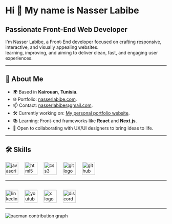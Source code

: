 <h1>Hi 👋 My name is Nasser Labibe</h1>
<h2>Passionate Front-End Web Developer</h2>
<p>I'm Nasser Labibe, a Front-End developer focused on crafting responsive, interactive, and visually appealing websites.<br>learning, improving, and aiming to deliver clean, fast, and engaging user experiences.</p>
<hr>
<h2>📄 About Me</h2>
<ul>
    <li>🌍 Based in <strong>Kairouan</strong>, <strong>Tunisia</strong>.</li>
    <li>🌐 Portfolio: <a href="https://nasserlabibe.netlify.app">nasserlabibe.com</a>.</li>
    <li>📫 Contact: <a href="mailto:nasserlabibe@gmail.com">nasserlabibe@gmail.com</a>.</li>
    <li>🛠️ Currently working on: <a href="https://nasserlabibe.netlify.app">My personal portfolio website</a>.</li>
    <li>📚 Learning: Front-end frameworks like <strong>React</strong> and <strong>Next.js</strong>.</li>
    <li>🤝 Open to collaborating with UX/UI designers to bring ideas to life.</li>
</ul>
<hr>
<h2>🛠 Skills</h2>
<div>
    <img src="https://img.icons8.com/?size=100&id=108784&format=png&color=000000" height="40" alt="javascript logo"  />
    <img width="12"/>
    <img src="https://img.icons8.com/?size=100&id=20909&format=png&color=000000" height="40" alt="html5 logo">
    <img width="12"/>
    <img src="https://img.icons8.com/?size=100&id=21278&format=png&color=000000" height="40" alt="css3 logo">
    <img width="12"/>
    <img src="https://img.icons8.com/?size=100&id=20906&format=png&color=000000" height="40" alt="git logo">
    <img width="12">
    <img src="https://img.icons8.com/?size=100&id=3tC9EQumUAuq&format=png&color=000000" height="40" alt="github logo">
</div>
<hr>
<h2></h2>
<div>
    <img src="https://img.icons8.com/?size=100&id=13930&format=png&color=000000" height="40" alt="linkedin logo">
    <img width="12">
    <img src="https://img.icons8.com/?size=100&id=19318&format=png&color=000000" height="40" alt="youtube logo">
    <img width="12">
    <img src="https://img.icons8.com/?size=100&id=phOKFKYpe00C&format=png&color=000000" height="40" alt="x logo">
    <img width="12">
    <img src="https://img.icons8.com/?size=100&id=M725CLW4L7wE&format=png&color=000000" height="40" alt="discord logo">
</div>
<hr>
<picture>
    <source media="(prefers-color-scheme: dark)" srcset="https://raw.githubusercontent.com/nasser-labibe-dev/nasser-labibe-dev/output/pacman-contribution-graph-dark.svg">
    <source media="(prefers-color-scheme: light)" srcset="https://raw.githubusercontent.com/nasser-labibe-dev/nasser-labibe-dev/output/pacman-contribution-graph.svg">
    <img alt="pacman contribution graph" src="https://raw.githubusercontent.com/nasser-labibe-dev/nasser-labibe-dev/output/pacman-contribution-graph.svg">
</picture>
